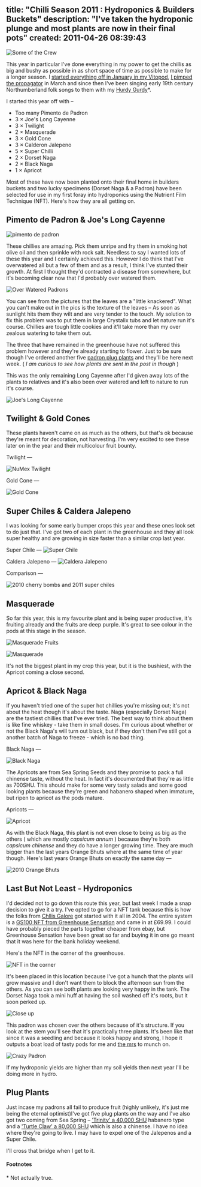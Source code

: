 title: "Chilli Season 2011 : Hydroponics & Builders Buckets"
description: "I've taken the hydroponic plunge and most plants are now in their final pots"
created: 2011-04-26 08:39:43
---

![Some of the Crew](http://media.jamiecurle.com/uploads/2011/04/26/blogimage/IMG_1313.850x600.JPG)

This year in particular I've done everything in my power to get the chillis as big and bushy as possible in as short space of time as possible to make for a longer season.  I [started everything off in January in my Vitopod][0], [I pimped the propagator][1] in March and since then I've been singing early 19th century Northumberland folk songs to them with my [Hurdy Gurdy][2]*. 

I started this year off with &ndash; 

* Too many Pimento de Padron
* 3 &times; Joe's Long Cayenne
* 3 &times; Twilight
* 2 &times; Masquerade
* 3 &times; Gold Cone
* 3 &times; Calderon Jalepeno
* 5 &times; Super Chilli
* 2 &times; Dorset Naga
* 2 &times; Black Naga
* 1 &times; Apricot

Most of these have now been planted onto their final home in builders buckets and two lucky specimens (Dorset Naga & a Padron) have been selected for use in my first foray into hydroponics using the Nutrient Film Technique (NFT). Here's how they are all getting on.


## Pimento de Padron & Joe's Long Cayenne


![pimento de padron](http://media.jamiecurle.com/uploads/2011/04/26/blogimage/IMG_1320.850x600.JPG)


These chillies are amazing. Pick them unripe and fry them in smoking hot olive oil and then sprinkle with rock salt. Needless to say I wanted lots of these this year and I certainly achieved this.  However I do think that I've overwatered all but a few of them and as a result, I think I've stunted their growth. At first I thought they'd contracted a disease from somewhere, but it's becoming clear now that I'd probably over watered them.

![Over Watered Padrons](http://media.jamiecurle.com/uploads/2011/04/26/blogimage/IMG_1334.850x600.JPG)

You can see from the pictures that the leaves are a "little knackered". What you can't make out in the pics is the texture of the leaves – As soon as sunlight hits them they wilt and are very tender to the touch.  My solution to fix this problem was to put them in large Crystalix tubs and let nature run it's course. Chillies are tough little cookies and it'll take more than my over zealous watering to take them out.

The three that have remained in the greenhouse have not suffered this problem however and they're already starting to flower.   Just to be sure though I've ordered another five [padron plug plants][3] and they'll be here next week. ( _I am curious to see how plants are sent in the post in though_ ) 

This was the only remaining Long Cayenne after I'd given away lots of the plants to relatives and it's also been over watered and left to nature to run it's course.

![Joe's Long Cayenne](http://media.jamiecurle.com/uploads/2011/04/26/blogimage/IMG_1335.850x600.JPG)


## Twilight & Gold Cones

These plants haven't came on as much as the others, but that's ok because they're meant for decoration, not harvesting. I'm very excited to see these later on in the year and their multicolour fruit bounty.

Twilight &mdash;

![NuMex Twilight](http://media.jamiecurle.com/uploads/2011/04/26/blogimage/IMG_1323.850x600.JPG)

Gold Cone &mdash;

![Gold Cone](http://media.jamiecurle.com/uploads/2011/04/26/blogimage/IMG_1324.850x600.JPG)


## Super Chiles & Caldera Jalepeno

I was looking for some early  bumper crops this year and these ones look set to do just that. I've got two of each plant in the greenhouse and they all look super healthy and are growing in size faster than a similar crop last year.

Super Chile &mdash;
![Super Chile](http://media.jamiecurle.com/uploads/2011/04/26/blogimage/IMG_1321.850x600.JPG)

Caldera Jalepeno &mdash;
![Caldera Jalepeno](http://media.jamiecurle.com/uploads/2011/04/26/blogimage/IMG_1330.850x600.JPG)

Comparison &mdash;

![2010 cherry bombs and 2011 super chiles](http://media.jamiecurle.com/uploads/2011/04/26/blogimage/compare.850x600.jpg)

## Masquerade

So far this year, this is my favourite plant and is being super productive, it's fruiting already and the fruits are deep purple. It's great to see colour in the pods at this stage in the season.

![Masquerade Fruits](http://media.jamiecurle.com/uploads/2011/04/26/blogimage/IMG_1327.850x600.JPG)

![Masquerade](http://media.jamiecurle.com/uploads/2011/04/26/blogimage/IMG_1325.850x600.JPG)

It's not the biggest plant in my crop this year, but it is the bushiest, with the Apricot coming a close second.


## Apricot & Black Naga

If you haven't tried one of the super hot chillies you're missing out; it's not about the heat though it's about the taste. Naga (especially Dorset Naga) are the tastiest chillies that I've ever tried. The best way to think about them is like fine whiskey - take them in small doses.  I'm curious about whether or not the Black Naga's will turn out black, but if they don't then I've still got a another batch of Naga to freeze - which is no bad thing.

Black Naga &mdash;

![Black Naga](http://media.jamiecurle.com/uploads/2011/04/26/blogimage/IMG_1328.850x600.JPG)

The Apricots are from Sea Spring Seeds and they promise to pack a full chinense taste, without the heat. In fact it's documented that they're as little as 700SHU. This should make for some very tasty salads and some good looking plants because they're green and habanero shaped when immature, but ripen to apricot as the pods mature.

Apricots &mdash;

![Apricot](http://media.jamiecurle.com/uploads/2011/04/26/blogimage/IMG_1329.850x600.JPG)

As with the Black Naga, this plant is not even close to being as big as the others ( which are mostly _capsicum annum_ ) because they're both _capsicum chinense_ and they do have a longer growing time.  They are much bigger than the last years Orange Bhuts where at the same time of year though. Here's last years Orange Bhuts on exactly the same day &mdash; 

![2010 Orange Bhuts](http://media.jamiecurle.com/uploads/2011/04/26/blogimage/IMG_0662.850x600.JPG)


## Last But Not Least - Hydroponics

I'd decided not to go down this route this year, but last week I made a snap decision to give it a try. I've opted to go for a NFT tank because this is how the folks from [Chllis Galore][4] got started with it all in 2004.   The entire system is  a [GS100 NFT from Greenhouse Sensation][5] and came in at £69.99. I could have probably pieced the parts together cheaper from ebay, but Greenhouse Sensation have been great so far and buying it in one go meant that it was here for the bank holiday weekend.

Here's the NFT in the corner of the greenhouse.

![NFT in the corner](http://media.jamiecurle.com/uploads/2011/04/26/blogimage/IMG_1303.850x600.JPG)

It's been placed in this location because I've got a hunch that the plants will grow massive and I don't want them to block the afternoon sun from the others. As you can see both plants are looking very happy in the tank. The Dorset Naga took a mini huff at having the soil washed off it's roots, but it soon perked up.

![Close up](http://media.jamiecurle.com/uploads/2011/04/26/blogimage/IMG_1333.850x600.JPG)

This padron was chosen over the others because of it's structure. If you look at the stem you'll see that it's practically three plants. It's been like that since it was a seedling and because it looks happy and strong, I hope it outputs a boat load of tasty pods for me and [the mrs][6] to munch on.

![Crazy Padron](http://media.jamiecurle.com/uploads/2011/04/26/blogimage/IMG_1331.850x600.JPG)

If my hydroponic yields are higher than my soil yields then next year I'll be doing more in hydro.

## Plug Plants

Just incase my padrons all fail to produce fruit (highly unlikely, it's just me being the eternal optimist)I've got five plug plants on the way and I've also got two coming from Sea Spring – ['Trinity' a 40,000 SHU][7] habanero type and a ['Turtle Claw' a 80,000 SHU][8] which is also a chinense. I have no idea where they're going to live.  I may have to expel one of the Jalepenos and a Super Chile.

I'll cross that bridge when I get to it.



#### Footnotes

&#042; Not actually true.

[0]: /posts/chill-season-2011-is-open/
[1]: /posts/i-pimped-the-propagator/
[2]: http://en.wikipedia.org/wiki/Hurdy_gurdy
[3]: http://www.pottersplants.co.uk/products/Pimientos-de-Padron-Chilli-Plants,-mild-chilli-pepper,-Box-of-5-Plug-Plants.html
[4]: http://www.chillisgalore.co.uk/pages/growing2004.html
[5]: http://www.greenhousesensation.co.uk/product-range/growing-kits/hydrogrow-nft.html
[6]: http://jocurle.com
[7]: http://www.seaspringplants.co.uk/plant-shop?page=shop.product_details&flypage=flypage.tpl&product_id=97&category_id=25
[8]: http://www.seaspringplants.co.uk/plant-shop?page=shop.product_details&flypage=flypage.tpl&product_id=43&category_id=25